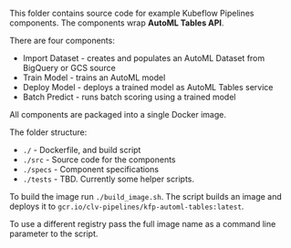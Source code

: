 This folder contains source code for example Kubeflow Pipelines components. The components wrap **AutoML Tables API**.

There are four components:
- Import Dataset - creates and populates an AutoML Dataset from BigQuery or GCS source
- Train Model - trains an AutoML model
- Deploy Model - deploys a trained model as AutoML Tables service
- Batch Predict - runs batch scoring using a trained model

All components are packaged into a single Docker image. 

The folder structure:
- `./` - Dockerfile, and build script
- `./src` - Source code for the components
- `./specs` - Component specifications
- `./tests` - TBD. Currently some helper scripts.

To build the image run `./build_image.sh`. The script builds an image and deploys it to `gcr.io/clv-pipelines/kfp-automl-tables:latest`. 

To use a different registry pass the full image name as a command line parameter to the script.

